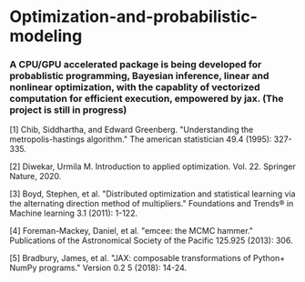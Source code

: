 # Optimization-and-probabilistic-modeling
### A CPU/GPU accelerated package is being developed for probablistic programming, Bayesian inference, linear and nonlinear optimization, with the capablity of vectorized computation for efficient execution, empowered by jax. (The project is still in progress)























[1] Chib, Siddhartha, and Edward Greenberg. "Understanding the metropolis-hastings algorithm." The american statistician 49.4 (1995): 327-335.

[2] Diwekar, Urmila M. Introduction to applied optimization. Vol. 22. Springer Nature, 2020.

[3] Boyd, Stephen, et al. "Distributed optimization and statistical learning via the alternating direction method of multipliers." Foundations and Trends® in Machine learning 3.1 (2011): 1-122.

[4] Foreman-Mackey, Daniel, et al. "emcee: the MCMC hammer." Publications of the Astronomical Society of the Pacific 125.925 (2013): 306.

[5] Bradbury, James, et al. "JAX: composable transformations of Python+ NumPy programs." Version 0.2 5 (2018): 14-24.
